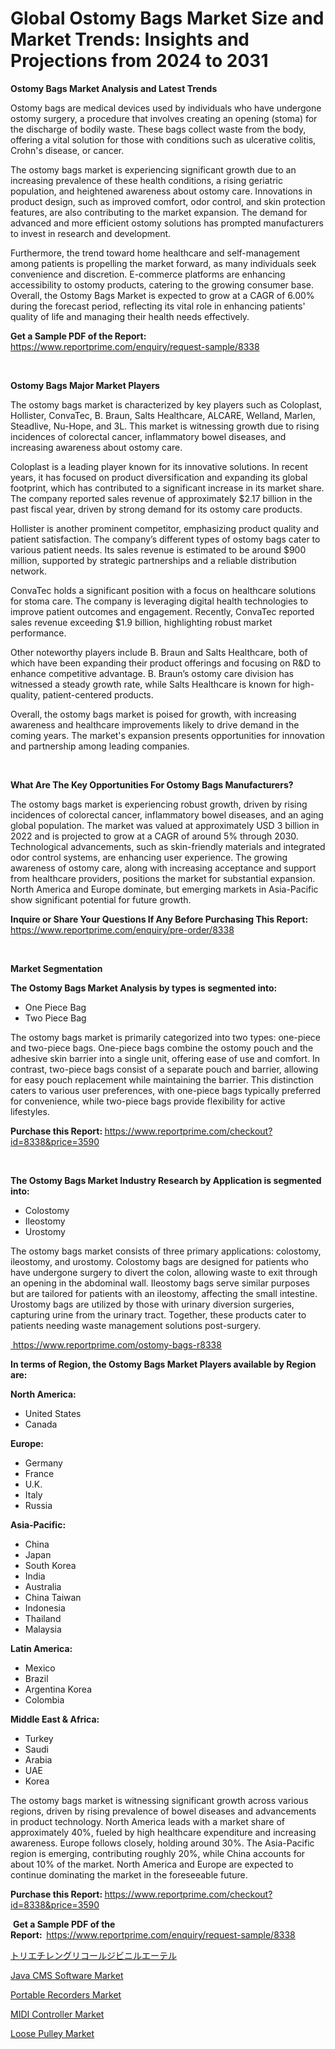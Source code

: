 <p><h1>Global Ostomy Bags Market Size and Market Trends: Insights and Projections from 2024 to 2031</h1></p><p><strong>Ostomy Bags Market Analysis and Latest Trends</strong></p>
<p><p>Ostomy bags are medical devices used by individuals who have undergone ostomy surgery, a procedure that involves creating an opening (stoma) for the discharge of bodily waste. These bags collect waste from the body, offering a vital solution for those with conditions such as ulcerative colitis, Crohn's disease, or cancer. </p><p>The ostomy bags market is experiencing significant growth due to an increasing prevalence of these health conditions, a rising geriatric population, and heightened awareness about ostomy care. Innovations in product design, such as improved comfort, odor control, and skin protection features, are also contributing to the market expansion. The demand for advanced and more efficient ostomy solutions has prompted manufacturers to invest in research and development.</p><p>Furthermore, the trend toward home healthcare and self-management among patients is propelling the market forward, as many individuals seek convenience and discretion. E-commerce platforms are enhancing accessibility to ostomy products, catering to the growing consumer base. Overall, the Ostomy Bags Market is expected to grow at a CAGR of 6.00% during the forecast period, reflecting its vital role in enhancing patients' quality of life and managing their health needs effectively.</p></p>
<p><strong>Get a Sample PDF of the Report:&nbsp;</strong> <a href="https://www.reportprime.com/enquiry/request-sample/8338">https://www.reportprime.com/enquiry/request-sample/8338</a></p>
<p>&nbsp;</p>
<p><strong>Ostomy Bags Major Market Players</strong></p>
<p><p>The ostomy bags market is characterized by key players such as Coloplast, Hollister, ConvaTec, B. Braun, Salts Healthcare, ALCARE, Welland, Marlen, Steadlive, Nu-Hope, and 3L. This market is witnessing growth due to rising incidences of colorectal cancer, inflammatory bowel diseases, and increasing awareness about ostomy care.</p><p>Coloplast is a leading player known for its innovative solutions. In recent years, it has focused on product diversification and expanding its global footprint, which has contributed to a significant increase in its market share. The company reported sales revenue of approximately $2.17 billion in the past fiscal year, driven by strong demand for its ostomy care products.</p><p>Hollister is another prominent competitor, emphasizing product quality and patient satisfaction. The company’s different types of ostomy bags cater to various patient needs. Its sales revenue is estimated to be around $900 million, supported by strategic partnerships and a reliable distribution network.</p><p>ConvaTec holds a significant position with a focus on healthcare solutions for stoma care. The company is leveraging digital health technologies to improve patient outcomes and engagement. Recently, ConvaTec reported sales revenue exceeding $1.9 billion, highlighting robust market performance.</p><p>Other noteworthy players include B. Braun and Salts Healthcare, both of which have been expanding their product offerings and focusing on R&D to enhance competitive advantage. B. Braun’s ostomy care division has witnessed a steady growth rate, while Salts Healthcare is known for high-quality, patient-centered products.</p><p>Overall, the ostomy bags market is poised for growth, with increasing awareness and healthcare improvements likely to drive demand in the coming years. The market's expansion presents opportunities for innovation and partnership among leading companies.</p></p>
<p>&nbsp;</p>
<p><strong>What Are The Key Opportunities For Ostomy Bags Manufacturers?</strong></p>
<p><p>The ostomy bags market is experiencing robust growth, driven by rising incidences of colorectal cancer, inflammatory bowel diseases, and an aging global population. The market was valued at approximately USD 3 billion in 2022 and is projected to grow at a CAGR of around 5% through 2030. Technological advancements, such as skin-friendly materials and integrated odor control systems, are enhancing user experience. The growing awareness of ostomy care, along with increasing acceptance and support from healthcare providers, positions the market for substantial expansion. North America and Europe dominate, but emerging markets in Asia-Pacific show significant potential for future growth.</p></p>
<p><strong>Inquire or Share Your Questions If Any Before Purchasing This Report:</strong> <a href="https://www.reportprime.com/enquiry/pre-order/8338">https://www.reportprime.com/enquiry/pre-order/8338</a></p>
<p>&nbsp;</p>
<p><strong>Market Segmentation</strong></p>
<p><strong>The Ostomy Bags Market Analysis by types is segmented into:</strong></p>
<p><ul><li>One Piece Bag</li><li>Two Piece Bag</li></ul></p>
<p><p>The ostomy bags market is primarily categorized into two types: one-piece and two-piece bags. One-piece bags combine the ostomy pouch and the adhesive skin barrier into a single unit, offering ease of use and comfort. In contrast, two-piece bags consist of a separate pouch and barrier, allowing for easy pouch replacement while maintaining the barrier. This distinction caters to various user preferences, with one-piece bags typically preferred for convenience, while two-piece bags provide flexibility for active lifestyles.</p></p>
<p><strong>Purchase this Report:&nbsp;</strong><a href="https://www.reportprime.com/checkout?id=8338&price=3590">https://www.reportprime.com/checkout?id=8338&price=3590</a></p>
<p>&nbsp;</p>
<p><strong>The Ostomy Bags Market Industry Research by Application is segmented into:</strong></p>
<p><ul><li>Colostomy</li><li>Ileostomy</li><li>Urostomy</li></ul></p>
<p><p>The ostomy bags market consists of three primary applications: colostomy, ileostomy, and urostomy. Colostomy bags are designed for patients who have undergone surgery to divert the colon, allowing waste to exit through an opening in the abdominal wall. Ileostomy bags serve similar purposes but are tailored for patients with an ileostomy, affecting the small intestine. Urostomy bags are utilized by those with urinary diversion surgeries, capturing urine from the urinary tract. Together, these products cater to patients needing waste management solutions post-surgery.</p></p>
<p><a href="https://www.reportprime.com/ostomy-bags-r8338">&nbsp;https://www.reportprime.com/ostomy-bags-r8338</a></p>
<p><strong>In terms of Region, the Ostomy Bags Market Players available by Region are:</strong></p>
<p>
    <p> <strong> North America: </strong>
        <ul>
            <li>United States</li>
            <li>Canada</li>
        </ul>
        </p> 
    <p> <strong> Europe: </strong>
        <ul>
            <li>Germany</li>
            <li>France</li>
            <li>U.K.</li>
            <li>Italy</li>
            <li>Russia</li>
        </ul>
        </p> 
    <p> <strong> Asia-Pacific: </strong>
        <ul>
            <li>China</li>
            <li>Japan</li>
            <li>South Korea</li>
            <li>India</li>
            <li>Australia</li>
            <li>China Taiwan</li>
            <li>Indonesia</li>
            <li>Thailand</li>
            <li>Malaysia</li>
        </ul>
        </p> 
    <p> <strong> Latin America: </strong>
        <ul>
            <li>Mexico</li>
            <li>Brazil</li>
            <li>Argentina Korea</li>
            <li>Colombia</li>
        </ul>
        </p> 
    <p> <strong> Middle East & Africa: </strong>
        <ul>
            <li>Turkey</li>
            <li>Saudi</li>
            <li>Arabia</li>
            <li>UAE</li>
            <li>Korea</li>
        </ul>
    </p>
    </p>
<p><p>The ostomy bags market is witnessing significant growth across various regions, driven by rising prevalence of bowel diseases and advancements in product technology. North America leads with a market share of approximately 40%, fueled by high healthcare expenditure and increasing awareness. Europe follows closely, holding around 30%. The Asia-Pacific region is emerging, contributing roughly 20%, while China accounts for about 10% of the market. North America and Europe are expected to continue dominating the market in the foreseeable future.</p></p>
<p><strong>Purchase this Report: </strong><a href="https://www.reportprime.com/checkout?id=8338&price=3590">https://www.reportprime.com/checkout?id=8338&price=3590</a></p>
<p>&nbsp;<strong>Get a Sample PDF of the Report:&nbsp;&nbsp;</strong><a href="https://www.reportprime.com/enquiry/request-sample/8338">https://www.reportprime.com/enquiry/request-sample/8338</a></p>
<p><strong></strong></p>
<p><p><a href="https://medium.com/@georgeannauce/%E3%83%88%E3%83%AA%E3%82%A8%E3%83%81%E3%83%AC%E3%83%B3%E3%82%B0%E3%83%AA%E3%82%B3%E3%83%BC%E3%83%AB%E3%82%B8%E3%83%93%E3%83%8B%E3%83%AB%E3%82%A8%E3%83%BC%E3%83%86%E3%83%AB%E5%B8%82%E5%A0%B4%E3%81%AE%E8%A6%8F%E6%A8%A1%E3%81%A8%E3%82%B7%E3%82%A7%E3%82%A2%E5%88%86%E6%9E%90-%E6%88%90%E9%95%B7%E3%83%88%E3%83%AC%E3%83%B3%E3%83%89%E3%81%A8%E4%BA%88%E6%B8%AC-2024-2031-922cbc35c0c5">トリエチレングリコールジビニルエーテル</a></p><p><a href="https://issuu.com/reportprime-2/docs/java-cms-software-market-size-2030._1e93684aece7ab">Java CMS Software Market</a></p><p><a href="https://www.linkedin.com/pulse/global-portable-recorders-market-focus-product-type-built-in-mv0sf?trackingId=rUHPiuevR%2FOv%2FYw9rwPPlQ%3D%3D">Portable Recorders Market</a></p><p><a href="https://www.linkedin.com/pulse/emerging-opportunities-challenges-global-midi-controller-market-s5ore?trackingId=85Gmn7j4Qyelv4SDR%2BjuVQ%3D%3D">MIDI Controller Market</a></p><p><a href="https://issuu.com/reportprime-2/docs/loose-pulley-market-size-2030.pptx_f82e20f2c8ffe5">Loose Pulley Market</a></p></p>